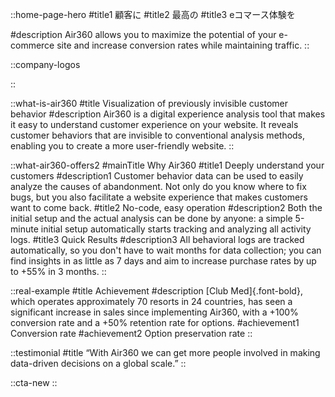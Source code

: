 ::home-page-hero
#title1
顧客に
#title2
最高の
#title3
eコマース体験を

#description
Air360 allows you to maximize the potential of your e-commerce site and increase conversion rates while maintaining traffic.
::

::company-logos

::

::what-is-air360
#title
Visualization of previously invisible customer behavior
#description
Air360 is a digital experience analysis tool that makes it easy to understand customer experience on your website. It reveals customer behaviors that are invisible to conventional analysis methods, enabling you to create a more user-friendly website.
::

::what-air360-offers2
#mainTitle
Why Air360
#title1
Deeply understand your customers
#description1
Customer behavior data can be used to easily analyze the causes of abandonment. Not only do you know where to fix bugs, but you also facilitate a website experience that makes customers want to come back.
#title2
No-code, easy operation
#description2
Both the initial setup and the actual analysis can be done by anyone: a simple 5-minute initial setup automatically starts tracking and analyzing all activity logs.
#title3
Quick Results
#description3
All behavioral logs are tracked automatically, so you don't have to wait months for data collection; you can find insights in as little as 7 days and aim to increase purchase rates by up to +55% in 3 months.
::

::real-example
#title
Achievement
#description
[Club Med]{.font-bold}, which operates approximately 70 resorts in 24 countries, has seen a significant increase in sales since implementing Air360, with a +100% conversion rate and a +50% retention rate for options.
#achievement1
Conversion rate
#achievement2
Option preservation rate
::

::testimonial
#title
“With Air360 we can get more people involved in making data-driven decisions on a global scale.”
::

::cta-new
::
